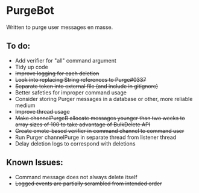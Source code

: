 # PurgeBot
Written to purge user messages en masse.

To do:
- 
- Add verifier for "all" command argument
- Tidy up code
- ~~Improve logging for each deletion~~
- ~~Look into replacing String references to Purge#0337~~
- ~~Separate token into external file (and include in gitignore)~~
- Better safeties for improper command usage
- Consider storing Purger messages in a database or other, more reliable medium
- ~~Improve thread usage~~
- ~~Make channelPurgeB allocate messages younger than two weeks to array sizes of 100 to take advantage of BulkDelete API~~
- ~~Create emote-based verifier in command channel to command user~~
- Run Purger channelPurge in separate thread from listener thread
- Delay deletion logs to correspond with deletions

Known Issues:
- 
- Command message does not always delete itself
- ~~Logged events are partially scrambled from intended order~~